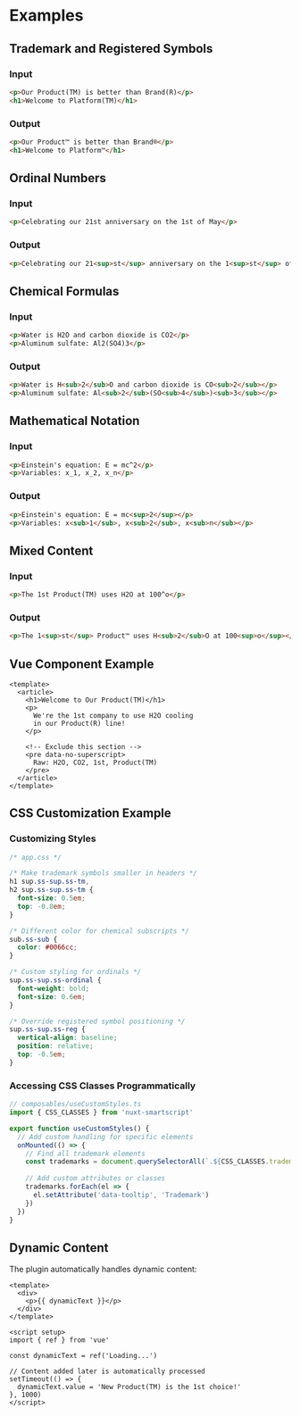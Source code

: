 # Examples

## Trademark and Registered Symbols

### Input
```html
<p>Our Product(TM) is better than Brand(R)</p>
<h1>Welcome to Platform(TM)</h1>
```

### Output
```html
<p>Our Product™ is better than Brand®</p>
<h1>Welcome to Platform™</h1>
```

## Ordinal Numbers

### Input
```html
<p>Celebrating our 21st anniversary on the 1st of May</p>
```

### Output
```html
<p>Celebrating our 21<sup>st</sup> anniversary on the 1<sup>st</sup> of May</p>
```

## Chemical Formulas

### Input
```html
<p>Water is H2O and carbon dioxide is CO2</p>
<p>Aluminum sulfate: Al2(SO4)3</p>
```

### Output
```html
<p>Water is H<sub>2</sub>O and carbon dioxide is CO<sub>2</sub></p>
<p>Aluminum sulfate: Al<sub>2</sub>(SO<sub>4</sub>)<sub>3</sub></p>
```

## Mathematical Notation

### Input
```html
<p>Einstein's equation: E = mc^2</p>
<p>Variables: x_1, x_2, x_n</p>
```

### Output
```html
<p>Einstein's equation: E = mc<sup>2</sup></p>
<p>Variables: x<sub>1</sub>, x<sub>2</sub>, x<sub>n</sub></p>
```

## Mixed Content

### Input
```html
<p>The 1st Product(TM) uses H2O at 100^o</p>
```

### Output
```html
<p>The 1<sup>st</sup> Product™ uses H<sub>2</sub>O at 100<sup>o</sup></p>
```

## Vue Component Example

```vue
<template>
  <article>
    <h1>Welcome to Our Product(TM)</h1>
    <p>
      We're the 1st company to use H2O cooling
      in our Product(R) line!
    </p>
    
    <!-- Exclude this section -->
    <pre data-no-superscript>
      Raw: H2O, CO2, 1st, Product(TM)
    </pre>
  </article>
</template>
```

## CSS Customization Example

### Customizing Styles

```css
/* app.css */

/* Make trademark symbols smaller in headers */
h1 sup.ss-sup.ss-tm,
h2 sup.ss-sup.ss-tm {
  font-size: 0.5em;
  top: -0.8em;
}

/* Different color for chemical subscripts */
sub.ss-sub {
  color: #0066cc;
}

/* Custom styling for ordinals */
sup.ss-sup.ss-ordinal {
  font-weight: bold;
  font-size: 0.6em;
}

/* Override registered symbol positioning */
sup.ss-sup.ss-reg {
  vertical-align: baseline;
  position: relative;
  top: -0.5em;
}
```

### Accessing CSS Classes Programmatically

```typescript
// composables/useCustomStyles.ts
import { CSS_CLASSES } from 'nuxt-smartscript'

export function useCustomStyles() {
  // Add custom handling for specific elements
  onMounted(() => {
    // Find all trademark elements
    const trademarks = document.querySelectorAll(`.${CSS_CLASSES.trademark}`)
    
    // Add custom attributes or classes
    trademarks.forEach(el => {
      el.setAttribute('data-tooltip', 'Trademark')
    })
  })
}
```

## Dynamic Content

The plugin automatically handles dynamic content:

```vue
<template>
  <div>
    <p>{{ dynamicText }}</p>
  </div>
</template>

<script setup>
import { ref } from 'vue'

const dynamicText = ref('Loading...')

// Content added later is automatically processed
setTimeout(() => {
  dynamicText.value = 'New Product(TM) is the 1st choice!'
}, 1000)
</script>
```